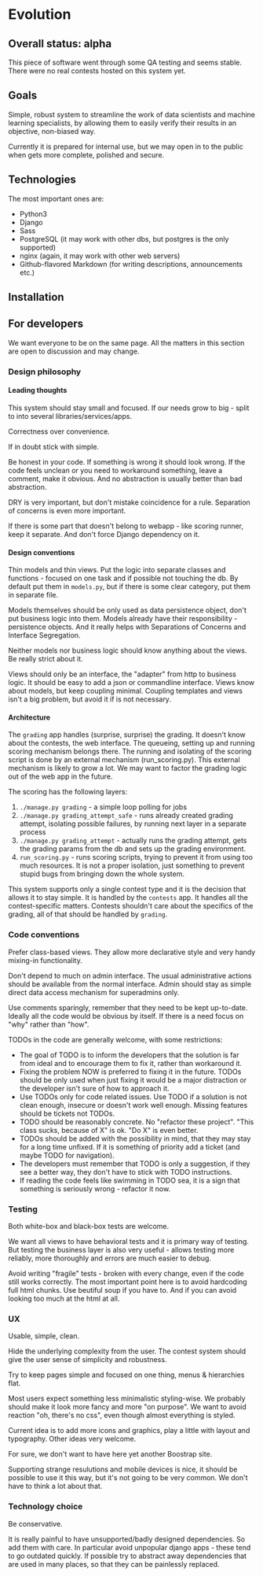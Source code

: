 # Evolution

## Overall status: alpha
This piece of software went through some QA testing and seems stable.
There were no real contests hosted on this system yet.

## Goals

Simple, robust system to streamline the work of data scientists and machine learning specialists, by allowing them to easily verify their results in an objective, non-biased way.

Currently it is prepared for internal use, but we may open in to the public when gets more complete, polished and secure.

## Technologies

The most important ones are:
* Python3
* Django
* Sass
* PostgreSQL (it may work with other dbs, but postgres is the only supported)
* nginx (again, it may work with other web servers)
* Github-flavored Markdown (for writing descriptions, announcements etc.)

## Installation

## For developers

We want everyone to be on the same page. All the matters in this section are open to discussion and may change.

### Design philosophy

#### Leading thoughts

This system should stay small and focused. If our needs grow to big - split to into several libraries/services/apps.

Correctness over convenience.

If in doubt stick with simple.

Be honest in your code. If something is wrong it should look wrong. If the code feels unclean or you need to workaround something, leave a comment, make it obvious. And no abstraction is usually better than bad abstraction.

DRY is very important, but don't mistake coincidence for a rule. Separation of concerns is even more important.

If there is some part that doesn't belong to webapp - like scoring runner, keep it separate. And don't force Django dependency on it.

#### Design conventions

Thin models and thin views. Put the logic into separate classes and functions - focused on one task and if possible not touching the db. By default put them in ``models.py``, but if there is some clear category, put them in separate file.

Models themselves should be only used as data persistence object, don't put business logic into them. Models already have their responsibility - persistence objects. And it really helps with Separations of Concerns and Interface Segregation.

Neither models nor business logic should know anything about the views. Be really strict about it.

Views should only be an interface, the "adapter" from http to business logic. It should be easy to add a json or commandline interface. Views know about models, but keep coupling minimal. Coupling templates and views isn't a big problem, but avoid it if is not necessary.

#### Architecture

The ``grading`` app handles (surprise, surprise) the grading. It doesn't know about the contests, the web interface. The queueing, setting up and running scoring mechanism belongs there. The running and isolating of the scoring script is done by an external mechanism (run_scoring.py). This external mechanism is likely to grow a lot. We may want to factor the grading logic out of the web app in the future.

The scoring has the following layers:
1. ``./manage.py grading`` - a simple loop polling for jobs
2. ``./manage.py grading_attempt_safe`` - runs already created grading attempt, isolating possible failures, by running next layer in a separate process
3. ``./manage.py grading_attempt`` - actually runs the grading attempt, gets the grading params from the db and sets up the grading environment.
4. ``run_scoring.py`` - runs scoring scripts, trying to prevent it from using too much resources. It is not a proper isolation, just something to prevent stupid bugs from bringing down the whole system.

This system supports only a single contest type and it is the decision that allows it to stay simple. It is handled by the ``contests`` app. It handles all the contest-specific matters. Contests shouldn't care about the specifics of the grading, all of that should be handled by ``grading``.

### Code conventions

Prefer class-based views. They allow more declarative style and very handy mixing-in functionality.

Don't depend to much on admin interface. The usual administrative actions should be available from the normal interface. Admin should stay as simple direct data access mechanism for superadmins only.

Use comments sparingly, remember that they need to be kept up-to-date. Ideally all the code would be obvious by itself. If there is a need focus on "why" rather than "how".

TODOs in the code are generally welcome, with some restrictions:
* The goal of TODO is to inform the developers that the solution is far from ideal and to encourage them to fix it, rather than workaround it.
* Fixing the problem NOW is preferred to fixing it in the future. TODOs should be only used when just fixing it would be a major distraction or the developer isn't sure of how to approach it.
* Use TODOs only for code related issues. Use TODO if a solution is not clean enough, insecure or doesn't work well enough. Missing features should be tickets not TODOs.
* TODO should be reasonably concrete. No "refactor these project". "This class sucks, because of X" is ok. "Do X" is even better.
* TODOs should be added with the possibility in mind, that they may stay for a long time unfixed. If it is something of priority add a ticket (and maybe TODO for navigation).
* The developers must remember that TODO is only a suggestion, if they see a better way, they don't have to stick with TODO instructions.
* If reading the code feels like swimming in TODO sea, it is a sign that something is seriously wrong - refactor it now.

### Testing

Both white-box and black-box tests are welcome.

We want all views to have behavioral tests and it is primary way of testing.
But testing the business layer is also very useful - allows testing more reliably, more thoroughly and errors are much easier to debug.

Avoid writing "fragile" tests - broken with every change, even if the code still works correctly. The most important point here is to avoid hardcoding full html chunks. Use beutiful soup if you have to. And if you can avoid looking too much at the html at all.

### UX

Usable, simple, clean.

Hide the underlying complexity from the user. The contest system should give the user sense of simplicity and robustness.

Try to keep pages simple and focused on one thing, menus & hierarchies flat.

Most users expect something less minimalistic styling-wise. We probably should make it look more fancy and more "on purpose". We want to avoid reaction "oh, there's no css",
even though almost everything is styled.

Current idea is to add more icons and graphics, play a little with layout and typography. Other ideas very welcome.

For sure, we don't want to have here yet another Boostrap site.

Supporting strange resulutions and mobile devices is nice, it should be possible to use it this way, but it's not going to be very common. We don't have to think a lot about that.

### Technology choice

Be conservative.

It is really painful to have unsupported/badly designed dependencies. So add them with care. In particular avoid unpopular django apps - these tend to go outdated quickly. If possible try to abstract away dependencies that are used in many places, so that they can be painlessly replaced.
